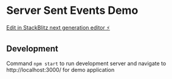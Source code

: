 # Server Sent Events Demo

[Edit in StackBlitz next generation editor ⚡️](https://stackblitz.com/~/github.com/harbirchahal/server-sent-events-demo)

## Development

Command `npm start` to run development server and navigate to http://localhost:3000/ for demo application
